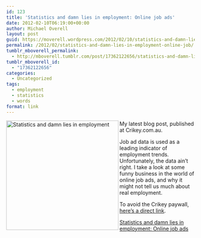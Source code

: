 ```yaml
---
id: 123
title: 'Statistics and damn lies in employment: Online job ads'
date: 2012-02-10T06:19:00+00:00
author: Michael Overell
layout: post
guid: https://moverell.wordpress.com/2012/02/10/statistics-and-damn-lies-in-employment-online-job
permalink: /2012/02/statistics-and-damn-lies-in-employment-online-job/
tumblr_mboverell_permalink:
  - http://mboverell.tumblr.com/post/17362122656/statistics-and-damn-lies-in-employment-online-job
tumblr_mboverell_id:
  - "17362122656"
categories:
  - Uncategorized
tags:
  - employment
  - statistics
  - words
format: link
---
```

<img align="left" alt="Statistics and damn lies in employment" height="292" src="https://i2.wp.com/recruitloop.com.au/blog/wp-content/uploads/2012/02/pinocchio1.gif?resize=300%2C292" width="300" data-recalc-dims="1" />

My latest blog post, published at Crikey.com.au.

Job ad data is used as a leading indicator of employment trends. Unfortunately, the data ain&rsquo;t right. I take a look at some funny business in the world of online job ads, and why it might not tell us much about real employment. 

To avoid the Crikey paywall, <a href="http://recruitloop.com.au/blog/statistics-and-damn-lies-online-job-ads/" title="RecruitLoop Blog" target="_blank">here&rsquo;s a direct link</a>.

[Statistics and damn lies in employment: Online job ads](http://www.crikey.com.au/2012/02/10/statistics-and-damn-lies-online-job-ads/)